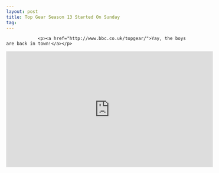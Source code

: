 ```yaml
---
layout: post
title: Top Gear Season 13 Started On Sunday
tag: 
---
```



                <p><a href="http://www.bbc.co.uk/topgear/">Yay, the boys are back in town!</a></p>
<iframe width="560" height="315" src="https://www.youtube.com/embed/Hi1S_VgkVTI" frameborder="0" allowfullscreen></iframe>
            
